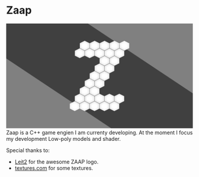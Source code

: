 # Zaap
![Zaap](res/ZaapLogo1920x1080.png)
Zaap is a C++ game engien I am currenty developing.
At the moment I focus my development Low-poly models and shader.

Special thanks to:
- [Leit2](https://github.com/leit2) for the awesome ZAAP logo.
- [textures.com](http://www.textures.com/) for some textures.
